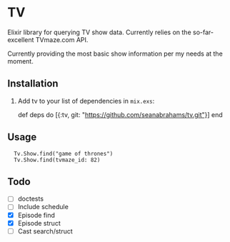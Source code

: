 # TV

Elixir library for querying TV show data. Currently relies on the so-far-excellent TVmaze.com API.

Currently providing the most basic show information per my needs at the moment.

## Installation

  1. Add tv to your list of dependencies in `mix.exs`:

        def deps do
          [{:tv, git: "https://github.com/seanabrahams/tv.git"}]
        end

## Usage

```
  Tv.Show.find("game of thrones")
  Tv.Show.find(tvmaze_id: 82)
```

## Todo

- [ ] doctests
- [ ] Include schedule
- [x] Episode find
- [x] Episode struct
- [ ] Cast search/struct
